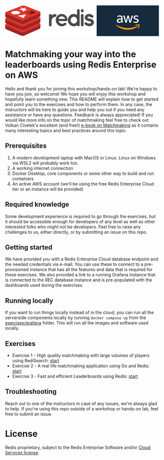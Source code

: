 <img src="img/redis-logo-full-color-rgb.png" height=100/><img align="right" src="img/aws-logo-1.jpeg" height=100 />

# Matchmaking your way into the leaderboards using Redis Enterprise on AWS
Hello and thank you for joining this workshop/hands-on lab! We're happy to have you join, so welcome! We hope you will enjoy this workshop and hopefully learn something new. This README will explain how to get started and point you to the exercises and how to perform them. In any case, the instructors will be here to guide you and help you out if you need any assistance or have any questions. Feedback is always appreciated! If you would like more info on the topic of matchmaking feel free to check out Volkan Civelek's excellent (and free!) [e-book on Matchmaking](https://redis.com/docs/the-game-developers-guide-to-matchmaking/) as it contains many interesting topics and best practices around this topic.

## Prerequisites

1. A modern development laptop with MacOS or Linux. Linux on Windows via WSL2 will probably work too.
1. A working internet connection
1. Docker Desktop, core components or some other way to build and run containers
1. An active AWS account (we'll be using the free Redis Enterprise Cloud tier or an instance will be provided)

## Required knowledge
Some development experience is required to go through the exercises, but it should be accessible enough for developers of any level as well as other interested folks who might not be developers. Feel free to raise any challenges to us, either directly, or by submitting an issue on this repo.

## Getting started
We have provided you with a Redis Enterprise Cloud database endpoint and the needed credentials via e-mail. You can use these to connect to a pre-provisioned instance that has all the features and data that is required for these exercises. We also provided a link to a running Grafana instance that is connected to the REC database instance and is pre-populated with the dashboards used during the exercises.

## Running locally
If you want to run things locally instead of in the cloud, you can run all the serverside components locally by running `docker compose up` from the [exercises/grafana](exercises/grafana) folder. This will run all the images and software used locally.

## Exercises

* Exercise 1 - High quality matchmaking with large volumes of players using RediSearch: [start](exercises/exercise-1-start.md)
* Exercise 2 - A real life matchmaking application using Go and Redis: [start](exercises/exercise-2-start.md)
* Exercise 3 - Fast and efficient Leaderboards using Redis: [start](exercises/exercise-3-start.md)

## Troubleshooting
Reach out to one of the instructors in case of any issues, we're always glad to help. If you're using this repo outside of a workshop or hands-on lab, feel free to submit an issue.

# License
Redis proprietary, subject to the Redis Enterprise Software and/or [Cloud Services license](https://redis.com/legal/cloud-tos/).